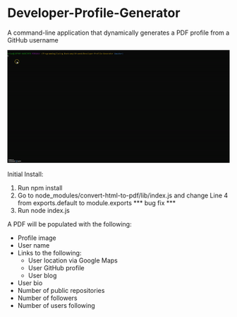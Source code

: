 # Developer-Profile-Generator
A command-line application that dynamically generates a PDF profile from a GitHub username

![Alt Text](./demo.gif)

Initial Install:
1. Run npm install
2. Go to node_modules/convert-html-to-pdf/lib/index.js and change Line 4 from exports.default to module.exports *** bug fix ***
3. Run node index.js

A PDF will be populated with the following:

* Profile image
* User name
* Links to the following:
  * User location via Google Maps
  * User GitHub profile
  * User blog
* User bio
* Number of public repositories
* Number of followers
* Number of users following